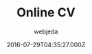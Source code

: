 ---
title: Online CV
github: https://github.com/sharu725/online-cv
demo: https://webjeda.com/online-cv/
author: webjeda
ssg:
  - Jekyll
cms:
  - Markdown
date: 2016-07-29T04:35:27.000Z
description: A minimal Jekyll Theme to host your resume (CV)
draft: false
publish_date: '2016-07-29T04:35:27Z'
update_date: '2022-11-17T04:04:00Z'
github_star: 2299
github_fork: 4610
---